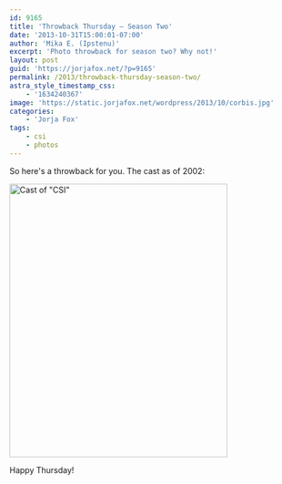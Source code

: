 ```yaml
---
id: 9165
title: 'Throwback Thursday — Season Two'
date: '2013-10-31T15:00:01-07:00'
author: 'Mika E. (Ipstenu)'
excerpt: 'Photo throwback for season two? Why not!'
layout: post
guid: 'https://jorjafox.net/?p=9165'
permalink: /2013/throwback-thursday-season-two/
astra_style_timestamp_css:
    - '1634240367'
image: 'https://static.jorjafox.net/wordpress/2013/10/corbis.jpg'
categories:
    - 'Jorja Fox'
tags:
    - csi
    - photos
---
```


So here's a throwback for you. The cast as of 2002:

<a href="https://jorjafox.net/gallery/tv/csi/pub/s02/corbis.jpg"><img class="aligncenter size-full wp-image-9166" alt="Cast of &quot;CSI&quot;" src="//static.jorjafox.net/wordpress/2013/10/corbis.jpg" width="383" height="480" /></a>

Happy Thursday!
